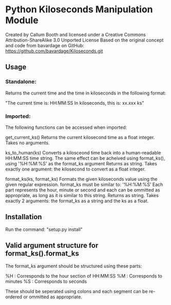 Python Kiloseconds Manipulation Module
=============
Created by Callum Booth and licensed under a Creative Commons Attribution-ShareAlike 3.0 Unported License
Based on the original concept and code from bavardage on GitHub: https://github.com/bavardage/Kiloseconds.git

Usage
-------

### Standalone:
Returns the current time and the time in kiloseconds in the following format:

"The current time is: HH:MM:SS
In kiloseconds, this is: xx.xxx ks"

### Imported:
The following functions can be accessed when imported:

get_current_ks()
	Returns the current kilosecond time as a float integer.
	Takes no arguments.
	
ks_to_human(ks)
	Converts a kilosceond time back into a human-readable HH:MM:SS time string.
	The same effect can be acheived using format_ks(), using '%H:%M:%S' as the format_ks argument
	Returns as string.
	Takes exactly one argument: the kilosecond to convert as a float integer.
	
format_ks(ks, format_ks)
	Formats the given kiloseconds value using the given regular expression.
    format_ks must be similar to: '%H:%M:%S' Each part represents the hour, minute or second and each can be ommitted as appropriate, as long as it is similar to this string.
	Returns as string.
	Takes exactly 2 arguments: the format_ks as a string and the ks as a float.
	
Installation
-------

Run the command: "setup.py install"

Valid argument structure for format_ks().format_ks
-------

The format_ks argument should be structured using these parts:

%H : Corresponds to the hour section of HH:MM:SS
%M : Corresponds to minutes
%S : Corresponds to seconds

These should be seperated using colons and each segment can be re-ordered or ommitted as appropriate.